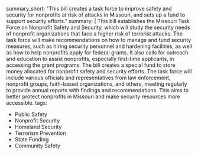 summary_short: "This bill creates a task force to improve safety and security for nonprofits at risk of attacks in Missouri, and sets up a fund to support security efforts."
summary: |
  This bill establishes the Missouri Task Force on Nonprofit Safety and Security, which will study the security needs of nonprofit organizations that face a higher risk of terrorist attacks. The task force will make recommendations on how to manage and fund security measures, such as hiring security personnel and hardening facilities, as well as how to help nonprofits apply for federal grants. It also calls for outreach and education to assist nonprofits, especially first-time applicants, in accessing the grant programs. The bill creates a special fund to store money allocated for nonprofit safety and security efforts. The task force will include various officials and representatives from law enforcement, nonprofit groups, faith-based organizations, and others, meeting regularly to provide annual reports with findings and recommendations. This aims to better protect nonprofits in Missouri and make security resources more accessible.
tags:
  - Public Safety
  - Nonprofit Security
  - Homeland Security
  - Terrorism Prevention
  - State Funding
  - Community Safety
